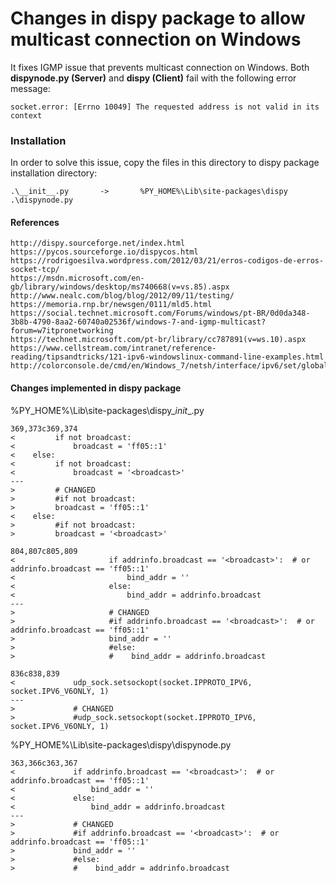 # Changes in dispy package to allow multicast connection on Windows

It fixes IGMP issue that prevents multicast connection on Windows. Both **dispynode.py (Server)** and **dispy (Client)** fail with the following error message:

    socket.error: [Errno 10049] The requested address is not valid in its context

### Installation
In order to solve this issue, copy the files in this directory to dispy package installation directory:

    .\__init__.py       ->       %PY_HOME%\Lib\site-packages\dispy
    .\dispynode.py

#### References

    http://dispy.sourceforge.net/index.html
    https://pycos.sourceforge.io/dispycos.html
    https://rodrigoesilva.wordpress.com/2012/03/21/erros-codigos-de-erros-socket-tcp/
    https://msdn.microsoft.com/en-gb/library/windows/desktop/ms740668(v=vs.85).aspx
    http://www.nealc.com/blog/blog/2012/09/11/testing/
    https://memoria.rnp.br/newsgen/0111/mld5.html
    https://social.technet.microsoft.com/Forums/windows/pt-BR/0d0da348-3b8b-4790-8aa2-60740a02536f/windows-7-and-igmp-multicast?forum=w7itpronetworking
    https://technet.microsoft.com/pt-br/library/cc787891(v=ws.10).aspx
    https://www.cellstream.com/intranet/reference-reading/tipsandtricks/121-ipv6-windowslinux-command-line-examples.html
    http://colorconsole.de/cmd/en/Windows_7/netsh/interface/ipv6/set/global.htm

#### Changes implemented in dispy package

%PY_HOME%\Lib\site-packages\dispy\__init__.py

    369,373c369,374
    <         if not broadcast:
    <             broadcast = 'ff05::1'
    <    else:
    <         if not broadcast:
    <             broadcast = '<broadcast>'
    ---
    >         # CHANGED
    >         #if not broadcast:
    >         broadcast = 'ff05::1'
    <    else:
    >         #if not broadcast:
    >         broadcast = '<broadcast>'

    804,807c805,809
    <                     if addrinfo.broadcast == '<broadcast>':  # or addrinfo.broadcast == 'ff05::1'
    <                         bind_addr = ''
    <                     else:
    <                         bind_addr = addrinfo.broadcast
    ---
    >                     # CHANGED
    >                     #if addrinfo.broadcast == '<broadcast>':  # or addrinfo.broadcast == 'ff05::1'
    >                     bind_addr = ''
    >                     #else:
    >                     #    bind_addr = addrinfo.broadcast

    836c838,839
    <             udp_sock.setsockopt(socket.IPPROTO_IPV6, socket.IPV6_V6ONLY, 1)
    ---
    >             # CHANGED
    >             #udp_sock.setsockopt(socket.IPPROTO_IPV6, socket.IPV6_V6ONLY, 1)

%PY_HOME%\Lib\site-packages\dispy\dispynode.py

    363,366c363,367
    <             if addrinfo.broadcast == '<broadcast>':  # or addrinfo.broadcast == 'ff05::1'
    <                 bind_addr = ''
    <             else:
    <                 bind_addr = addrinfo.broadcast
    ---
    >             # CHANGED
    >             #if addrinfo.broadcast == '<broadcast>':  # or addrinfo.broadcast == 'ff05::1'
    >             bind_addr = ''
    >             #else:
    >             #    bind_addr = addrinfo.broadcast
